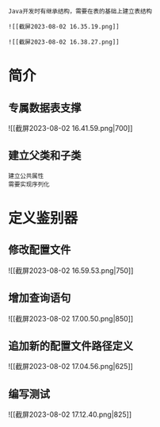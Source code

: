 	Java开发时有继承结构，需要在表的基础上建立表结构
	
	![[截屏2023-08-02 16.35.19.png]]

	![[截屏2023-08-02 16.38.27.png]]

# 简介

## 专属数据表支撑
![[截屏2023-08-02 16.41.59.png|700]]
## 建立父类和子类
	建立公共属性
	需要实现序列化

# 定义鉴别器

## 修改配置文件

![[截屏2023-08-02 16.59.53.png|750]]

## 增加查询语句

![[截屏2023-08-02 17.00.50.png|850]]

## 追加新的配置文件路径定义
![[截屏2023-08-02 17.04.56.png|625]]

## 编写测试
![[截屏2023-08-02 17.12.40.png|825]]

